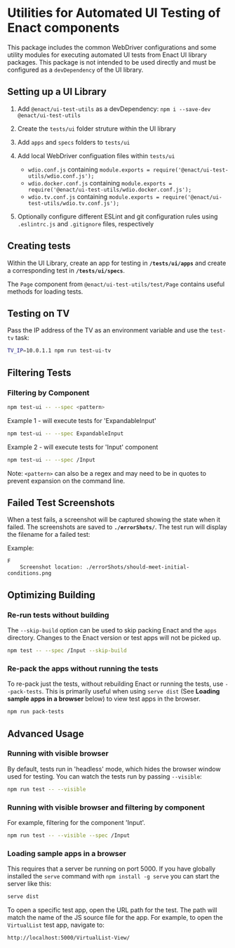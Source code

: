 # Utilities for Automated UI Testing of Enact components

This package includes the common WebDriver configurations and some utility modules for executing
automated UI tests from Enact UI library packages. This package is not intended to be used directly
and must be configured as a `devDependency` of the UI library.

## Setting up a UI Library

1. Add `@enact/ui-test-utils` as a devDependency: `npm i --save-dev @enact/ui-test-utils`
2. Create the `tests/ui` folder struture within the UI library
3. Add `apps` and `specs` folders to `tests/ui`
4. Add local WebDriver configuation files within `tests/ui`

    * `wdio.conf.js` containing `module.exports = require('@enact/ui-test-utils/wdio.conf.js');`
    * `wdio.docker.conf.js` containing `module.exports = require('@enact/ui-test-utils/wdio.docker.conf.js');`
    * `wdio.tv.conf.js` containing `module.exports = require('@enact/ui-test-utils/wdio.tv.conf.js');`

5. Optionally configure different ESLint and git configuration rules using `.eslintrc.js` and
   `.gitignore` files, respectively

## Creating tests

Within the UI Library, create an app for testing in **`/tests/ui/apps`** and create a corresponding test in **`/tests/ui/specs`**.

The `Page` component from `@enact/ui-test-utils/test/Page` contains useful methods for loading tests.

## Testing on TV

Pass the IP address of the TV as an environment variable and use the `test-tv` task:

```bash
TV_IP=10.0.1.1 npm run test-ui-tv
```

## Filtering Tests

### Filtering by Component

```bash
npm test-ui -- --spec <pattern>
```

Example 1 -  will execute tests for 'ExpandableInput'

```bash
npm test-ui -- --spec ExpandableInput
```

Example 2 - will execute tests for 'Input' component

```bash
npm test-ui -- --spec /Input
```

Note: `<pattern>` can also be a regex and may need to be in quotes to prevent expansion on the command
line.

## Failed Test Screenshots

When a test fails, a screenshot will be captured showing the state when it failed. The screenshots
are saved to **`./errorShots/`**. The test run will display the filename for a failed test:

Example:

```none
F
	Screenshot location: ./errorShots/should-meet-initial-conditions.png
```

## Optimizing Building

### Re-run tests without building

The `--skip-build` option can be used to skip packing Enact and the `apps` directory.  Changes to
the Enact version or test apps will not be picked up.

```bash
npm test -- --spec /Input --skip-build
```

### Re-pack the apps without running the tests

To re-pack just the tests, without rebuilding Enact or running the tests, use `--pack-tests`. This
is primarily useful when using `serve dist` (See **Loading sample apps in a browser** below) to view
test apps in the browser.

```bash
npm run pack-tests
```

## Advanced Usage

### Running with visible browser

By default, tests run in 'headless' mode, which hides the browser window used for testing.  You can
watch the tests run by passing `--visible`:

```bash
npm run test -- --visible
```

### Running with visible browser and filtering by component

For example, filtering for the component 'Input'.

```bash
npm run test -- --visible --spec /Input
```

### Loading sample apps in a browser

 This requires that a server be running on port 5000. If you have globally installed the `serve`
 command with `npm install -g serve` you can start the server like this:

```bash
serve dist
```

To open a specific test app, open the URL path for the test.  The path will match the name of the JS
source file for the app.  For example, to open the `VirtualList` test app, navigate to:

```none
http://localhost:5000/VirtualList-View/
```
